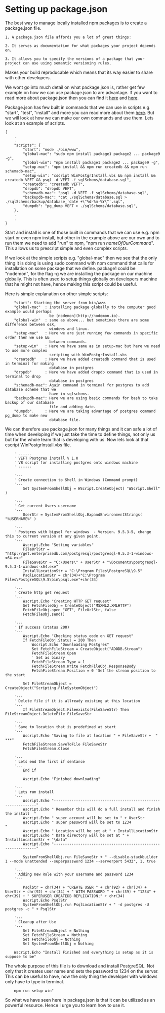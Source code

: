 # Setting up package.json
The best way to manage locally installed npm packages is to create a package.json file.
	
	1. A package.json file affords you a lot of great things:

	2. It serves as documentation for what packages your project depends on.

	3. It allows you to specify the versions of a package that your project can use using semantic versioning rules.

Makes your build reproducable which means that its way easier to share with other developers.

We wont go into much detail on what package.json is, rather get few example on how we can use package.json to are advantage. If you want to read more about package.json then you can find it [here](https://docs.npmjs.com/files/package.json) and [here](https://docs.nodejitsu.com/articles/getting-started/npm/what-is-the-file-package-json/).


Package.json has few built in commands that we can use in scripts e.g. "start", "test", "install" and more you can read more about them [here](https://docs.npmjs.com/misc/scripts). But we will look at how we can make our own commands and use them.  Lets look at an example of scripts.
```
{
	.
	.
	"scripts": {
    	"start": "node ./bin/www",
    	"global-mac": "sudo npm install package1 package2 ... package9 -g",
    	"global-win": "npm install package1 package2 ... package9 -g",
    	"setup-mac": "npm install && npm run createdb && npm run schemadb-mac",
    	"setup-win": "cscript WinPostgrInstall.vbs && npm install && createdb VEFT && psql -d VEFT -f sqlSchems/database.sql",
    	"createdb": "createdb VEFT",
    	"dropdb": "dropdb VEFT",
    	"schemadb-mac": "psql -d VEFT -f sqlSchems/database.sql",
    	"backupdb-mac": "cat ./sqlSchems/database.sql > ./sqlSchems/backup/database_`date +\"%d-%m-%Y\"`.sql",
    	"dumpdb": "pg_dump VEFT > ./sqlSchems/database.sql",
  	},
  	.
  	.
}
```


Start and install is one of those built in commands that we can use e.g. npm start or even npm install, but other in the example above are our own and to run them we need to add "run" to npm, "npm run *nameOfOurCommand*". This allows us to prescript simple and even complex scripts. 

If we look at the simple scripts e.g. "global-mac" then we see that the only thing it is doing is using sudo command with npm command that calls for installation on some package that we define. package1 could be "nodemon", for the flag -g we are installing the package on our machine globally. This is often used to setup things globally on developers machine that he might not have, hence making this script could be useful. 

Here is simple explanation on other simple scripts:
```
	"start": Starting the server from bin/www.
    "global-mac"  : installing package globally to the computer good example would perhaps 
    				be [nodemon](http://nodemon.io).
    "global-win"  : same as above... but sometimes there are some difference between osX, 
    				windows and linux. 
	"setup-mac"   : Here we are just running few commands in specific order then we use && 
					between commands.
	"setup-win"   : Here we have same as in setup-mac but here we need to use more complex 
					scripting with WinPostgrInstall.vbs
	"createdb"    : Here we have added createdb command that is used in terminal for making 
					database in postgres
	"dropdb" 	  : Here we have added dropdb command that is used in terminal to drop 
					database in postgres
	"schemadb-mac": Again command in terminal for postgres to add database scheme that we 
					have in sqlschems. 
	"backupdb-mac": Here we are using basic commands for bash to take backup of our database 
					file and adding date.
	"dumpdb".     : Here we are taking advantage of postgres command pg_dump to make new 
					database file. 
```

We can therefore use package.json for many things and it can safe a lot of time when developing if we just take the time to define things, not only us but for the whole team that is developing with us. Now lets look at that cscript WinPostgrInstall.vbs file.


```
	' ------
	' VEFT Postgres install V 1.0
	' VB script for installing postgres onto windows machine
	' ------

	'---
	' Create connection to Shell in Windows (Command prompt)
	'---
		Set SystemFromShellObj = WScript.CreateObject( "WScript.Shell" )

	'---
	' Get current Users username
	'---
		UserStr = SystemFromShellObj.ExpandEnvironmentStrings( "%USERNAME%" )

	'---
	' Postgres with bigsql for windows  - Version. 9.5.3-5, change this to current version at any given point. 
	'---
		Wscript.Echo "Setting variables"
		FileUrlStr = "http://get.enterprisedb.com/postgresql/postgresql-9.5.3-1-windows-x64.exe"
		FileSaveStr = "C:\Users\" + UserStr + "\Documents\postgresql-9.5.3-1-windows-x64.exe"
		InstallLocationStr = "C:\Program Files\PostgreSQL\9.5"
		PsqlLocationStr = chr(34)+"C:\Program Files\PostgreSQL\9.5\bin\psql.exe"+chr(34)

	'---
	' Create http get request
	'---
		Wscript.Echo "Creating HTTP GET request"
		Set FetchFileObj = CreateObject("MSXML2.XMLHTTP")
		FetchFileObj.open "GET", FileUrlStr, false
		FetchFileObj.send()

	'---
	' If success (status 200)
	'---
		Wscript.Echo "Checking status code on GET request"
		If FetchFileObj.Status = 200 Then
			Wscript.Echo "Downloading Postgres"
			Set FetchFileStream = CreateObject("ADODB.Stream")
			FetchFileStream.Open
			' Set as binary
			FetchFileStream.Type = 1 
			FetchFileStream.Write FetchFileObj.ResponseBody
			FetchFileStream.Position = 0 'Set the stream position to the start

		Set FileStreamObject = CreateObject("Scripting.FileSystemObject")

	'---
	' Delete file if it is allready existing at this location
	'---
		If FileStreamObject.Fileexists(FileSaveStr) Then FileStreamObject.DeleteFile FileSaveStr

	'---
	' Save to location that is predefined at start
	'---
		Wscript.Echo "Saving to file at location " + FileSaveStr +  " ***"
		FetchFileStream.SaveToFile FileSaveStr
		FetchFileStream.Close

	'---
	' Lets end the first if sentance
	'---
		End if
		
		Wscript.Echo "Finished downloading"

	'---
	' Lets run install
	'---
		Wscript.Echo "--------------------------------------------------------------"
		Wscript.Echo " Remember this will do a full install and finish the install  "
		Wscript.Echo " super account will be set to " + UserStr
		Wscript.Echo " super password will be set to 1234                           "
		Wscript.Echo " Location will be set at " + InstallLocationStr
		Wscript.Echo " Data directory will be set at " + InstallLocationStr + "\data"
		Wscript.Echo "--------------------------------------------------------------"

		SystemFromShellObj.run FileSaveStr + " --disable-stackbuilder 1 --mode unattended --superpassword 1234 --serverport 5432", 1, true

	'---
	' Adding new Role with your username and password 1234
	'---

		PsqlStr = chr(34) + "CREATE USER " + chr(92) + chr(34) + UserStr + chr(92) + chr(34) + " WITH PASSWORD " + chr(39) + "1234" + chr(39) + " SUPERUSER CREATEDB REPLICATION;" + chr(34)
		Wscript.Echo PsqlStr
		SystemFromShellObj.run PsqlLocationStr + " -d postgres -U postgres -c " + PsqlStr

	'---
	' Cleanup after Use
	'---
		Set FileStreamObject = Nothing
		Set FetchFileStream = Nothing
		Set FetchFileObj = Nothing
		Set SystemFromShellObj = Nothing

	Wscript.Echo "Install Finished and everything is setup as it is suppose to be"
```

The whole purpose of this file is to download and install PostgreSQL. Not only that it creates user name and sets the password to 1234 on the server. This can be useful to have, now the only thing the developer with windows only have to type in terminal. 

```
	npm run setup-win"
```

So what we have seen here in package.json is that it can be utilized as an powerful resource. Hence I urge you to learn how to use it. 